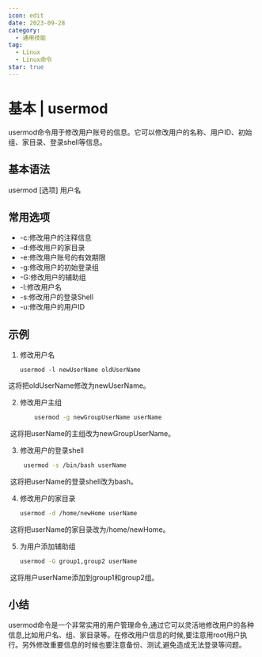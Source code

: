 ```yaml
---
icon: edit
date: 2023-09-28
category:
  - 通用技能
tag:
  - Linux
  - Linux命令
star: true
---
```


# 基本 | usermod

usermod命令用于修改用户账号的信息。它可以修改用户的名称、用户ID、初始组、家目录、登录shell等信息。

## 基本语法

usermod [选项] 用户名

## 常用选项

- -c:修改用户的注释信息
- -d:修改用户的家目录
- -e:修改用户账号的有效期限
- -g:修改用户的初始登录组
- -G:修改用户的辅助组
- -l:修改用户名
- -s:修改用户的登录Shell
- -u:修改用户的用户ID

## 示例

1. 修改用户名

    ```
    usermod -l newUserName oldUserName    
    ```

这将把oldUserName修改为newUserName。

2. 修改用户主组

    ```bash
        usermod -g newGroupUserName userName
    ```

​    这将把userName的主组改为newGroupUserName。
   

3. 修改用户的登录shell

   ```bash
    usermod -s /bin/bash userName
   ```

​    这将把userName的登录shell改为bash。

4. 修改用户的家目录

    ```bash
    usermod -d /home/newHome userName
    ```

​    这将把userName的家目录改为/home/newHome。
​    

5. 为用户添加辅助组

    ```bash
    usermod -G group1,group2 userName
    ```

​    这将用户userName添加到group1和group2组。
   

## 小结

usermod命令是一个非常实用的用户管理命令,通过它可以灵活地修改用户的各种信息,比如用户名、组、家目录等。在修改用户信息的时候,要注意用root用户执行。另外修改重要信息的时候也要注意备份、测试,避免造成无法登录等问题。
